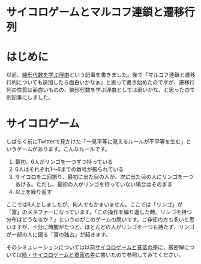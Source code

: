 
# サイコロゲームとマルコフ連鎖と遷移行列

# はじめに

以前、[線形代数を学ぶ理由](https://qiita.com/kaityo256/items/872a2b2fdf977c0e3fbb)という記事を書きました。後で「マルコフ連鎖と遷移行列についても追加したら面白いかなぁ」と思って書き始めたのですが、遷移行列の性質は面白いものの、線形代数を学ぶ理由としては弱いかな、と思ったので別記事にしました。

# サイコロゲーム

しばらく前にTwitterで見かけた「一見平等に見えるルールが不平等を生む」というゲームがあります。こんなルールです。

1. 最初、6人がリンゴを一つずつ持っている
2. 6人はそれぞれ1〜6までの番号が振られている
3. サイコロを二回振り、最初に出た目の人が、次に出た目の人にリンゴを一つあげる。ただし、最初の人がリンゴを持っていない場合はそのまま
4. 以上を繰り返す

ここでは6人としましたが、何人でもかまいません。ここでは「リンゴ」が「富」のメタファーになっています。「この操作を繰り返した時、リンゴを持つ分布はどうなるか？」というのがこのゲームの問いです。ご存知の方も多いと思いますが、十分に時間がたつと、ほとんどの人がリンゴを一つも持たず、リンゴが一部の人に偏る「富の独占」が起きます。

そのシミュレーションについては以前[サイコロゲームと貧富の差](https://qiita.com/kaityo256/items/69668bf5a92d538c24ae)に、厳密解については[続・サイコロゲームと貧富の差](https://qiita.com/kaityo256/items/f90ef7bea53c0720fdc8)に書いたので参照してみてください。
